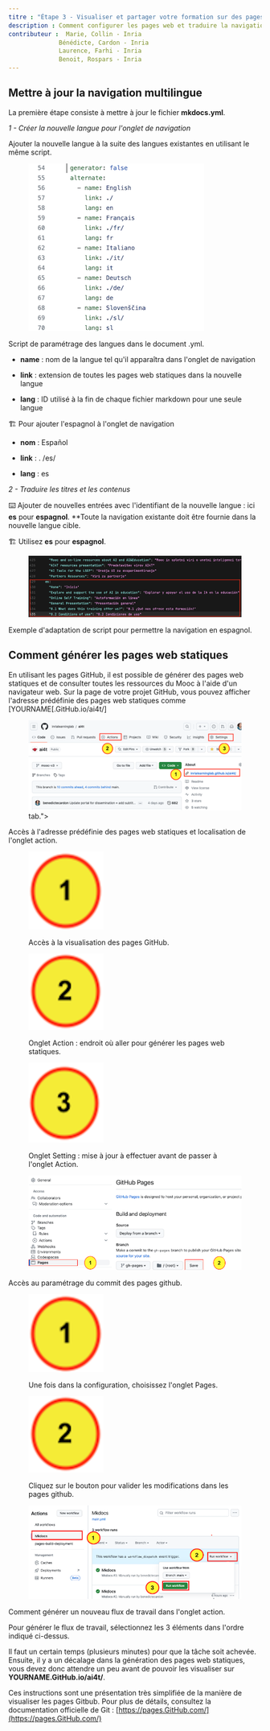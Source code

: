 ```yaml
---
titre : "Étape 3 - Visualiser et partager votre formation sur des pages web"
description : Comment configurer les pages web et traduire la navigation dans une nouvelle langue cible.
contributeur :  Marie, Collin - Inria
              Bénédicte, Cardon - Inria
              Laurence, Farhi - Inria
              Benoit, Rospars - Inria
---
```


## Mettre à jour la navigation multilingue

La première étape consiste à mettre à jour le fichier **mkdocs.yml**.

*1 - Créer la nouvelle langue pour l'onglet de navigation*

Ajouter la nouvelle langue à la suite des langues existantes en utilisant le même script.


<figure class="image-frame">
    <img src="images/3.3-add-of-a-new-language-in-the-tab.png" alt="Update of yml.file to create a new language on the GitHub portal - screencaption of GitHub.">
</figure>
<figcaption>Script de paramétrage des langues dans le document .yml.</figcaption>

- **name** : nom de la langue tel qu'il apparaîtra dans l'onglet de navigation

- **link** : extension de toutes les pages web statiques dans la nouvelle langue

- **lang** : ID utilisé à la fin de chaque fichier markdown pour une seule langue

🏗️ Pour ajouter l'espagnol à l'onglet de navigation

- **nom** : Español

- **link** : . /es/

- **lang** : es

*2 - Traduire les titres et les contenus*

⌨️ Ajouter de nouvelles entrées avec l'identifiant de la nouvelle langue : ici **es** pour **espagnol**. **Toute la navigation existante doit être fournie dans la nouvelle langue cible.

🏗️ Utilisez **es** pour **espagnol**.

<figure class="image-frame">
    <img src="images/3.3-Example-of-navigation-translation-to-es.png" alt="From line 429 of the mkdocs.yml: translation of some of the navigation of the Mooc pages - screen caption of the script.">
</figure>
<figcaption>Exemple d'adaptation de script pour permettre la navigation en espagnol.</figcaption>

## Comment générer les pages web statiques

En utilisant les pages GitHub, il est possible de générer des pages web statiques et de consulter toutes les ressources du Mooc à l'aide d'un navigateur web.
Sur la page de votre projet GitHub, vous pouvez afficher l'adresse prédéfinie des pages web statiques comme [YOURNAME[.GitHub.io/ai4t/]

<figure class="image-frame" >
    <img src="images/3.3-access-to-the-predefined-address-of-the-static-webpages-and-location-of-actions-tab.png" alt="Visual : access to the predefined address of the static webpages and localisation of actions tab.">  tab."&gt;
</figure>
<figcaption>Accès à l'adresse prédéfinie des pages web statiques et localisation de l'onglet action.</figcaption>

<figure class="inline-image">
    <img src="images/3.3-icone-note-1.png" alt="Icone 1: Access the visualisation of the GitHub pages.">
    <p>Accès à la visualisation des pages GitHub.</p>
</figure>

<figure class="inline-image">
    <img src="images/3.3-icone-note-2.png" alt="Icone 2 : Action tab : place to go to generate the static web pages.">
    <p>Onglet Action : endroit où aller pour générer les pages web statiques.</p>
</figure>

<figure class="inline-image">
    <img src="images/3.3-icone-note-3.png" alt="Icone 3: Setting tab : update to make before going to *Action*- the action tab.">
    <p>Onglet Setting : mise à jour à effectuer avant de passer à l'onglet Action.</p>
</figure>

<figure class="image-frame" >
    <img src="images/3.3-Commit-changes-in-gh-pages-prior-to-action-tab.png" alt="Visual : Access to the setting for the commit of github-pages">
</figure>
<figcaption>Accès au paramétrage du commit des pages github.</figcaption>

<figure class="inline-image">
    <img src="images/3.3-icone-note-1.png" alt="Icone 1 : Once in the setting, choose the Pages tab.">
    <p>Une fois dans la configuration, choisissez l'onglet Pages.</p>
</figure>

<figure class="inline-image">
    <img src="images/3.3-icone-note-2.png" alt="Icone 2 : Click on the button to commit changes in the gh-pages.">
    <p>Cliquez sur le bouton pour valider les modifications dans les pages github.</p>
</figure>

<figure class="image-frame" >
    <img src="images/3.3-How-to-run-workflow-in-Action.png" alt="Visual : generating a new workflow in the action tab.">
</figure>
<figcaption>Comment générer un nouveau flux de travail dans l'onglet action.</figcaption>

Pour générer le flux de travail, sélectionnez les 3 éléments dans l'ordre indiqué ci-dessus.

Il faut un certain temps (plusieurs minutes) pour que la tâche soit achevée. Ensuite, il y a un décalage dans la génération des pages web statiques, vous devez donc attendre un peu avant de pouvoir les visualiser sur **YOURNAME.GitHub.io/ai4t/**.

Ces instructions sont une présentation très simplifiée de la manière de visualiser les pages Gitbub. Pour plus de détails, consultez la documentation officielle de Git : [https://pages.GitHub.com/](https://pages.GitHub.com/)
